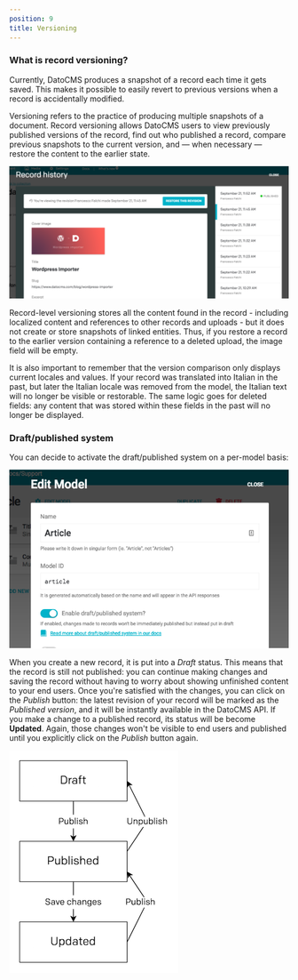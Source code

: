 ```yaml
---
position: 9
title: Versioning
---
```


### What is record versioning?

Currently, DatoCMS produces a snapshot of a record each time it gets saved. This makes it possible to easily revert to previous versions when a record is accidentally modified. 

Versioning refers to the practice of producing multiple snapshots of a document. Record versioning allows DatoCMS users to view previously published versions of the record, find out who published a record, compare previous snapshots to the current version, and — when necessary — restore the content to the earlier state.

![foo](../images/versioning/versioning.png)

Record-level versioning stores all the content found in the record - including localized content and references to other records and uploads - but it does not create or store snapshots of linked entities. Thus, if you restore a record to the earlier version containing a reference to a deleted upload, the image field will be empty.

It is also important to remember that the version comparison only displays current locales and values. If your record was translated into Italian in the past, but later the Italian locale was removed from the model, the Italian text will no longer be visible or restorable. The same logic goes for deleted fields: any content that was stored within these fields in the past will no longer be displayed.

### Draft/published system

You can decide to activate the draft/published system on a per-model basis:

![foo](../images/versioning/activate.png)

When you create a new record, it is put into a *Draft* status. This means that the record is still not published: you can continue making changes and saving the record without having to worry about showing unfinished content to your end users. Once you're satisfied with the changes, you can click on the *Publish* button: the latest revision of your record will be marked as the *Published version*, and it will be instantly available in the DatoCMS API. If you make a change to a published record, its status will be become **Updated**. Again, those changes won't be visible to end users and published until you explicitly click on the *Publish* button again. 

![foo](../images/versioning/diagram.png) 


